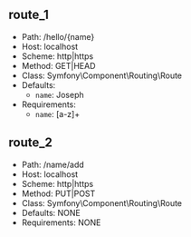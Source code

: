 route_1
-------

- Path: /hello/{name}
- Host: localhost
- Scheme: http|https
- Method: GET|HEAD
- Class: Symfony\Component\Routing\Route
- Defaults: 
    - `name`: Joseph
- Requirements: 
    - `name`: [a-z]+


route_2
-------

- Path: /name/add
- Host: localhost
- Scheme: http|https
- Method: PUT|POST
- Class: Symfony\Component\Routing\Route
- Defaults: NONE
- Requirements: NONE

